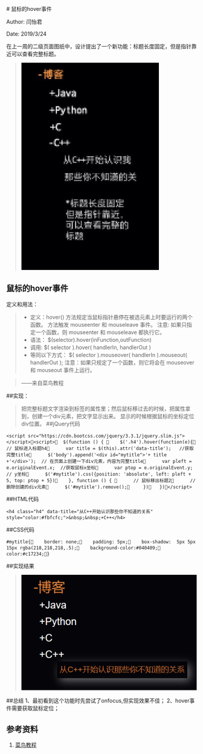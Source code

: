 ﻿﻿# 鼠标的hover事件

Author: 闫怡君

Date: 2019/3/24

在上一周的二级页面图纸中，设计提出了一个新功能：标题长度固定，但是指针靠近可以查看完整标题。
 > ![1](assets/03/03/YanYijun/1.JPG)


## 鼠标的hover事件

定义和用法：

> - 定义：hover() 方法规定当鼠标指针悬停在被选元素上时要运行的两个函数。 方法触发 mouseenter 和 mouseleave 事件。
     注意: 如果只指定一个函数，则 mouseenter 和 mouseleave 都执行它。
> - 语法：
     $(selector).hover(inFunction,outFunction) 
>- 调用:
     $( selector ).hover( handlerIn, handlerOut )
>- 等同以下方式：
    $( selector ).mouseover( handlerIn ).mouseout( handlerOut );
    注意：如果只规定了一个函数，则它将会在 mouseover 和 mouseout 事件上运行。

> ——来自菜鸟教程


##实现：



>把完整标题文字渲染到标签的属性里；然后鼠标移过去的时候，把属性拿到，创建一个div元素，把文字显示出来。
显示的时候根据鼠标的坐标定位div位置。
##jQuery代码

```
<script src="https://cdn.bootcss.com/jquery/3.3.1/jquery.slim.js"></script><script>  $(function () {     $('.h4').hover(function(e){      // 鼠标进入标题h4      var title = $(this).attr('data-title');   //获取完整title      $('body').append('<div id="mytitle">'+ title +'</div>');  // 在页面上创建一下div元素，内容为完整title      var pleft = e.originalEvent.x;  //获取鼠标x坐标      var ptop = e.originalEvent.y;  // y坐标      $('#mytitle').css({position: 'absolute', left: pleft + 5, top: ptop + 5})    }, function () {       // 鼠标移出标题2      // 删除创建的div元素      $('#mytitle').remove();     })   })</script>

```
##HTML代码
```
<h4 class="h4" data-title="从C++开始认识那些你不知道的关系" style="color:#fbfcfc;">&nbsp;&nbsp;+C++</h4>

```
##CSS代码
```
#mytitle{    border: none;    padding: 5px;    box-shadow:  5px 5px 15px rgba(218,218,218,.5);    background-color:#040409;    color:#c17234;}

```
##实现结果
 > ![2](assets/03/03/YanYijun/2.png)

##总结
1、最初看到这个功能时先尝试了onfocus,但实现效果不佳；
2、hover事件需要获取鼠标定位；

## 参考资料

1. [菜鸟教程](http://www.runoob.com/)



















